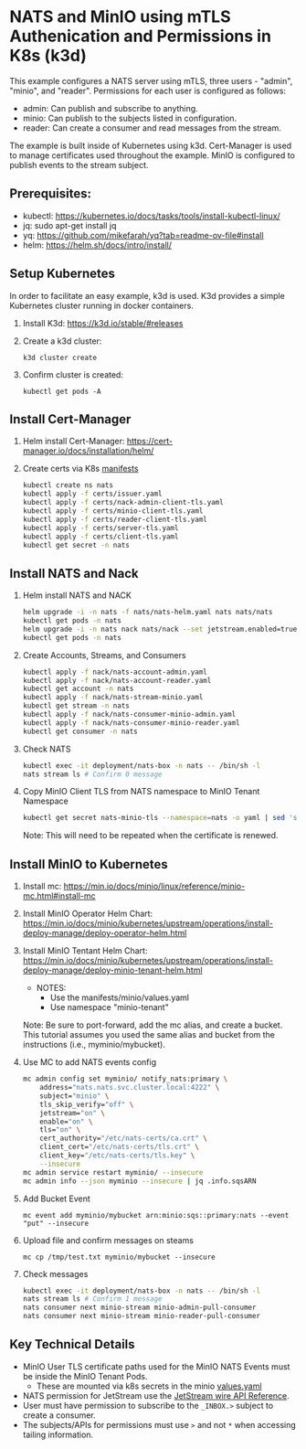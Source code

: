 # NATS and MinIO using mTLS Authenication and Permissions in K8s (k3d)

This example configures a NATS server using mTLS, three users - "admin", "minio", and "reader".
Permissions for each user is configured as follows:
* admin: Can publish and subscribe to anything.
* minio: Can publish to the subjects listed in configuration.
* reader: Can create a consumer and read messages from the stream.

The example is built inside of Kubernetes using k3d. Cert-Manager is used to manage certificates
used throughout the example. MinIO is configured to publish events to the stream subject.

## Prerequisites:

* kubectl: https://kubernetes.io/docs/tasks/tools/install-kubectl-linux/
* jq: sudo apt-get install jq
* yq: https://github.com/mikefarah/yq?tab=readme-ov-file#install
* helm: https://helm.sh/docs/intro/install/

## Setup Kubernetes

In order to facilitate an easy example, k3d is used. K3d provides a simple Kubernetes cluster running in docker containers.

1. Install K3d: https://k3d.io/stable/#releases
1. Create a k3d cluster: 

    `k3d cluster create`

1. Confirm cluster is created: 

    `kubectl get pods -A`

## Install Cert-Manager

1. Helm install Cert-Manager: https://cert-manager.io/docs/installation/helm/
1. Create certs via K8s [manifests](./manifests)

    ```sh
    kubectl create ns nats
    kubectl apply -f certs/issuer.yaml
    kubectl apply -f certs/nack-admin-client-tls.yaml
    kubectl apply -f certs/minio-client-tls.yaml
    kubectl apply -f certs/reader-client-tls.yaml
    kubectl apply -f certs/server-tls.yaml
    kubectl apply -f certs/client-tls.yaml
    kubectl get secret -n nats
    ```

## Install NATS and Nack

1. Helm install NATS and NACK

    ```sh
    helm upgrade -i -n nats -f nats/nats-helm.yaml nats nats/nats
    kubectl get pods -n nats
    helm upgrade -i -n nats nack nats/nack --set jetstream.enabled=true
    kubectl get pods -n nats
    ```

1. Create Accounts, Streams, and Consumers

    ```sh
    kubectl apply -f nack/nats-account-admin.yaml
    kubectl apply -f nack/nats-account-reader.yaml
    kubectl get account -n nats
    kubectl apply -f nack/nats-stream-minio.yaml
    kubectl get stream -n nats
    kubectl apply -f nack/nats-consumer-minio-admin.yaml
    kubectl apply -f nack/nats-consumer-minio-reader.yaml
    kubectl get consumer -n nats
    ```

1. Check NATS

    ```sh
    kubectl exec -it deployment/nats-box -n nats -- /bin/sh -l
    nats stream ls # Confirm 0 message
    ```

1. Copy MinIO Client TLS from NATS namespace to MinIO Tenant Namespace

    ```sh
    kubectl get secret nats-minio-tls --namespace=nats -o yaml | sed 's/namespace: .*/namespace: minio-tenant/' | kubectl apply -f -
    ```

    Note: This will need to be repeated when the certificate is renewed.

## Install MinIO to Kubernetes

1. Install mc: https://min.io/docs/minio/linux/reference/minio-mc.html#install-mc
1. Install MinIO Operator Helm Chart: https://min.io/docs/minio/kubernetes/upstream/operations/install-deploy-manage/deploy-operator-helm.html
1. Install MinIO Tentant Helm Chart: https://min.io/docs/minio/kubernetes/upstream/operations/install-deploy-manage/deploy-minio-tenant-helm.html
    * NOTES:
        * Use the manifests/minio/values.yaml
        * Use namespace "minio-tenant"

    Note: Be sure to port-forward, add the mc alias, and create a bucket. This tutorial assumes you used the same alias and bucket from the instructions (i.e., myminio/mybucket).

1. Use MC to add NATS events config

    ```sh
    mc admin config set myminio/ notify_nats:primary \
        address="nats.nats.svc.cluster.local:4222" \
        subject="minio" \
        tls_skip_verify="off" \
        jetstream="on" \
        enable="on" \
        tls="on" \
        cert_authority="/etc/nats-certs/ca.crt" \
        client_cert="/etc/nats-certs/tls.crt" \
        client_key="/etc/nats-certs/tls.key" \
        --insecure
    mc admin service restart myminio/ --insecure
    mc admin info --json myminio --insecure | jq .info.sqsARN
    ```

1. Add Bucket Event

    `mc event add myminio/mybucket arn:minio:sqs::primary:nats --event "put" --insecure`

1. Upload file and confirm messages on steams

    `mc cp /tmp/test.txt myminio/mybucket --insecure`

1. Check messages

    ```sh
    kubectl exec -it deployment/nats-box -n nats -- /bin/sh -l
    nats stream ls # Confirm 1 message
    nats consumer next minio-stream minio-admin-pull-consumer
    nats consumer next minio-stream minio-reader-pull-consumer
    ```

## Key Technical Details

* MinIO User TLS certificate paths used for the MinIO NATS Events must be inside the MinIO Tenant Pods.
    * These are mounted via k8s secrets in the minio [values.yaml](./manifests/minio/values.yaml)
* NATS permission for JetStream use the [JetStream wire API Reference](https://docs.nats.io/reference/reference-protocols/nats_api_reference).
* User must have permission to subscribe to the `_INBOX.>` subject to create a consumer.
* The subjects/APIs for permissions must use `>` and not `*` when accessing tailing information.
